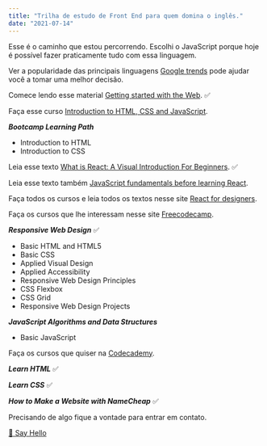 ```yaml
---
title: "Trilha de estudo de Front End para quem domina o inglês."
date: "2021-07-14"
---
```


Esse é o caminho que estou percorrendo. Escolhi o JavaScript porque hoje é possível fazer praticamente tudo com essa linguagem.

Ver a popularidade das principais linguagens [Google trends](https://trends.google.com.br/trends/explore?q=%2Fm%2F02p97,%2Fm%2F07sbkfb,%2Fm%2F05z1_,Ruby,%2Fm%2F060kv&hl=pt-BR&tz=180) pode ajudar você a tomar uma melhor decisão.

Comece lendo esse material [Getting started with the Web](https://developer.mozilla.org/en-US/docs/Learn/Getting_started_with_the_web). ✅

Faça esse curso [Introduction to HTML, CSS and JavaScript](https://frontendmasters.com/bootcamp).

***Bootcamp Learning Path***

- Introduction to HTML
- Introduction to CSS

Leia esse texto [What is React: A Visual Introduction For Beginners](https://learnreact.design/posts/what-is-react). ✅

Leia esse texto também [JavaScript fundamentals before learning React](https://www.robinwieruch.de/javascript-fundamentals-react-requirements#entering-react-after-learning-javascript).

Faça todos os cursos e leia todos os textos nesse site [React for designers](https://reactfordesigners.com).

Faça os cursos que lhe interessam nesse site [Freecodecamp](https://freecodecamp.com).

***Responsive Web Design*** ✅

- Basic HTML and HTML5
- Basic CSS
- Applied Visual Design
- Applied Accessibility
- Responsive Web Design Principles
- CSS Flexbox
- CSS Grid
- Responsive Web Design Projects

***JavaScript Algorithms and Data Structures***

- Basic JavaScript

Faça os cursos que quiser na [Codecademy](https://codecademy.com).

***Learn HTML*** ✅

***Learn CSS*** ✅

***How to Make a Website with NameCheap*** ✅

Precisando de algo fique a vontade para entrar em contato.

[👋 Say Hello](https://api.whatsapp.com/send/?phone=5548998114079")

